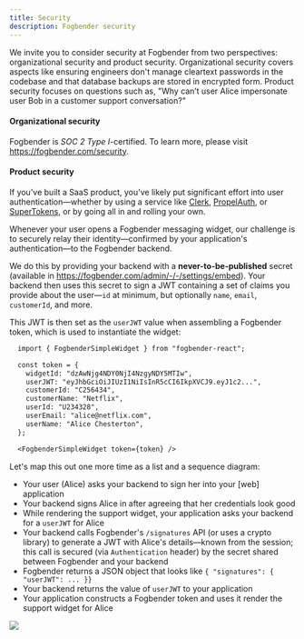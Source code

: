```yaml
---
title: Security
description: Fogbender security
---
```


We invite you to consider security at Fogbender from two perspectives: organizational security and product security. Organizational security covers aspects like ensuring engineers don't manage cleartext passwords in the codebase and that database backups are stored in encrypted form. Product security focuses on questions such as, "Why can’t user Alice impersonate user Bob in a customer support conversation?"

#### Organizational security

Fogbender is _SOC 2 Type I_-certified. To learn more, please visit https://fogbender.com/security.

#### Product security

If you've built a SaaS product, you've likely put significant effort into user authentication—whether by using a service like [Clerk](https://clerk.com/), [PropelAuth](https://www.propelauth.com/), or [SuperTokens](https://supertokens.com/), or by going all in and rolling your own.

Whenever your user opens a Fogbender messaging widget, our challenge is to securely relay their identity—confirmed by your application's authentication—to the Fogbender backend.

We do this by providing your backend with a **never-to-be-published** secret (available in https://fogbender.com/admin/-/-/settings/embed). Your backend then uses this secret to sign a JWT containing a set of claims you provide about the user—`id` at minimum, but optionally `name`, `email`, `customerId`, and more.

This JWT is then set as the `userJWT` value when assembling a Fogbender token, which is used to instantiate the widget:

```diff lang="js"
  import { FogbenderSimpleWidget } from "fogbender-react";

  const token = {
    widgetId: "dzAwNjg4NDY0NjI4NzgyNDY5MTIw",
    userJWT: "eyJhbGciOiJIUzI1NiIsInR5cCI6IkpXVCJ9.eyJ1c2...",
    customerId: "C256434",
    customerName: "Netflix",
    userId: "U234328",
    userEmail: "alice@netflix.com",
    userName: "Alice Chesterton",
  };

  <FogbenderSimpleWidget token={token} />
```

Let's map this out one more time as a list and a sequence diagram:

- Your user (Alice) asks your backend to sign her into your [web] application
- Your backend signs Alice in after agreeing that her credentials look good
- While rendering the support widget, your application asks your backend for a `userJWT` for Alice
- Your backend calls Fogbender's `/signatures` API (or uses a crypto library) to generate a JWT with Alice's details—known from the session; this call is secured (via `Authentication` header) by the secret shared between Fogbender and your backend
- Fogbender returns a JSON object that looks like `{ "signatures": { "userJWT": ... }}`
- Your backend returns the value of `userJWT` to your application
- Your application constructs a Fogbender token and uses it render the support widget for Alice

[![](https://fogbender-blog.s3.us-east-1.amazonaws.com/fogbender-signatures-sequence-diagram.png)](https://fogbender-blog.s3.us-east-1.amazonaws.com/fogbender-signatures-sequence-diagram.png)

<!--
https://mermaid.js.org/syntax/sequenceDiagram.html

sequenceDiagram
    Your app (Alice)->>Your backend: Sign in Alice please
    Your backend->>Your app (Alice): Signed in!
    Your app (Alice)->>Your backend: Generate Fogbender userJWT for Alice
    Your backend->>Fogbender: Call /signatures API with Fogbender secret and Alice's info
    Fogbender->>Your backend: Here you go: { signatures: ... }
    Your backend->>Your app (Alice): Here you go: userJWT
    Your app (Alice)->>Fogbender: Permission to render widget for Alice with userJWT
    Fogbender->>Your app (Alice): Verified, render away!
-->
